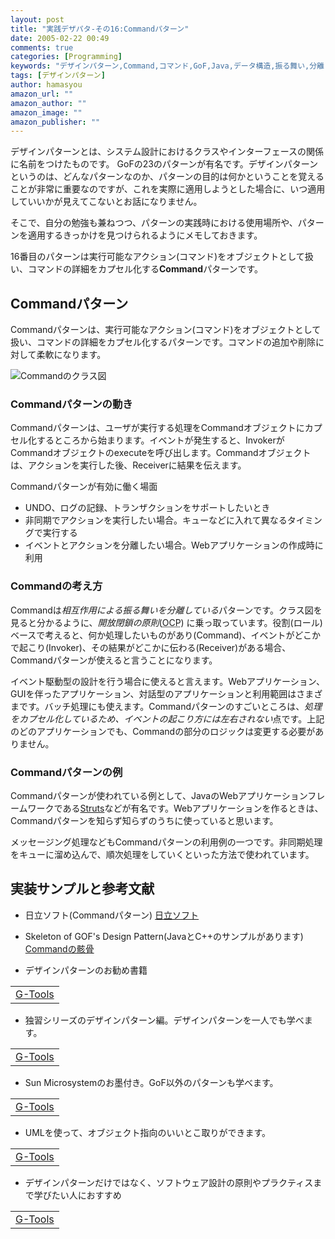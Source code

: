 ```yaml
---
layout: post
title: "実践デザパタ-その16:Commandパターン"
date: 2005-02-22 00:49
comments: true
categories: [Programming]
keywords: "デザインパターン,Command,コマンド,GoF,Java,データ構造,振る舞い,分離,拡張,追加,実行,トランザクション"
tags: [デザインパターン]
author: hamasyou
amazon_url: ""
amazon_author: ""
amazon_image: ""
amazon_publisher: ""
---
```


デザインパターンとは、システム設計におけるクラスやインターフェースの関係に名前をつけたものです。
GoFの23のパターンが有名です。デザインパターンというのは、どんなパターンなのか、パターンの目的は何かということを覚えることが非常に重要なのですが、これを実際に適用しようとした場合に、いつ適用していいかが見えてこないとお話になりません。

そこで、自分の勉強も兼ねつつ、パターンの実践時における使用場所や、パターンを適用するきっかけを見つけられるようにメモしておきます。

16番目のパターンは実行可能なアクション(コマンド)をオブジェクトとして扱い、コマンドの詳細をカプセル化する<strong>Command</strong>パターンです。


<!-- more -->

<h2>Commandパターン</h2>

<p class="option">Commandパターンは、実行可能なアクション(コマンド)をオブジェクトとして扱い、コマンドの詳細をカプセル化するパターンです。コマンドの追加や削除に対して柔軟になります。</p>

<img src="http://hamasyou.com/images/design_pattern/command.gif" alt="Commandのクラス図" />

<h3>Commandパターンの動き</h3>

Commandパターンは、ユーザが実行する処理をCommandオブジェクトにカプセル化するところから始まります。イベントが発生すると、InvokerがCommandオブジェクトのexecuteを呼び出します。Commandオブジェクトは、アクションを実行した後、Receiverに結果を伝えます。

Commandパターンが有効に働く場面

<ul><li>UNDO、ログの記録、トランザクションをサポートしたいとき</li>
<li>非同期でアクションを実行したい場合。キューなどに入れて異なるタイミングで実行する</li>
<li>イベントとアクションを分離したい場合。Webアプリケーションの作成時に利用</li></ul>

<h3>Commandの考え方</h3>

Commandは<em>相互作用による振る舞いを分離している</em>パターンです。クラス図を見ると分かるように、<em>開放閉鎖の原則</em>(<acronym title="Open Closed Principle">OCP</acronym>) に乗っ取っています。役割(ロール)ベースで考えると、何か処理したいものがあり(Command)、イベントがどこかで起こり(Invoker)、その結果がどこかに伝わる(Receiver)がある場合、Commandパターンが使えると言うことになります。

イベント駆動型の設計を行う場合に使えると言えます。Webアプリケーション、GUIを伴ったアプリケーション、対話型のアプリケーションと利用範囲はさまざまです。バッチ処理にも使えます。Commandパターンのすごいところは、<em>処理をカプセル化しているため、イベントの起こり方には左右されない</em>点です。上記のどのアプリケーションでも、Commandの部分のロジックは変更する必要がありません。

<h3>Commandパターンの例</h3>

Commandパターンが使われている例として、JavaのWebアプリケーションフレームワークである<a href="http://www.ingrid.org/jajakarta/struts/" rel="external nofollow">Struts</a>などが有名です。Webアプリケーションを作るときは、Commandパターンを知らず知らずのうちに使っていると思います。

メッセージング処理などもCommandパターンの利用例の一つです。非同期処理をキューに溜め込んで、順次処理をしていくといった方法で使われています。

<h2>実装サンプルと参考文献</h2>

+ 日立ソフト(Commandパターン)
<a href="http://www.dmz.hitachi-sk.co.jp/Java/Tech/pattern/gof/command.html" rel="external nofollow">日立ソフト</a>

+ Skeleton of GOF's Design Pattern(JavaとC++のサンプルがあります)
<a href="http://www002.upp.so-net.ne.jp/ys_oota/mdp/Command/index.htm" rel="external nofollow">Commandの骸骨</a>

+ デザインパターンのお勧め書籍
<div class="rakuten"><table width=400 border="0" cellpadding="5"><tr><td colspan="2"><a href="http://www.amazon.co.jp/exec/obidos/ASIN/4797327030/sorehabooks-22/" rel="external nofollow">G-Tools</a></font><br /></td></tr></table></div>

+ 独習シリーズのデザインパターン編。デザインパターンを一人でも学べます。
<div class="rakuten"><table width=400 border="0" cellpadding="5"><tr><td colspan="2"><a href="http://www.amazon.co.jp/exec/obidos/ASIN/4798104450/sorehabooks-22/" rel="external nofollow">G-Tools</a></font><br /></td></tr></table></div>

+ Sun Microsystemのお墨付き。GoF以外のパターンも学べます。
<div class="rakuten"><table width=400 border="0" cellpadding="5"><tr><td colspan="2"><a href="http://www.amazon.co.jp/exec/obidos/ASIN/4756141552/sorehabooks-22/" rel="external nofollow">G-Tools</a></font><br /></td></tr></table></div>

+ UMLを使って、オブジェクト指向のいいとこ取りができます。
<div class="rakuten"><table width=400 border="0" cellpadding="5"><tr><td colspan="2"><a href="http://www.amazon.co.jp/exec/obidos/ASIN/4774116882/sorehabooks-22/" rel="external nofollow">G-Tools</a></font><br /></td></tr></table></div>

+ デザインパターンだけではなく、ソフトウェア設計の原則やプラクティスまで学びたい人におすすめ
<div class="rakuten"><table width=400 border="0" cellpadding="5"><tr><td colspan="2"><a href="http://www.amazon.co.jp/exec/obidos/ASIN/4797323361/sorehabooks-22/" rel="external nofollow">G-Tools</a></font><br /></td></tr></table></div>




